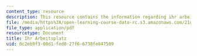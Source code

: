 ```yaml
---
content_type: resource
description: This resource contains the information regarding ihr arbeitsplatz.
file: /media/https%3A/open-learning-course-data-rc.s3.amazonaws.com/21g-401-german-i-fall-2008/0c2eb9f308d1fed027f66738fe047509_MIT21G_401F08_wechsel.pdf
file_type: application/pdf
resourcetype: Document
title: Ihr Arbeitsplatz
uid: 0c2eb9f3-08d1-fed0-27f6-6738fe047509
---
```

